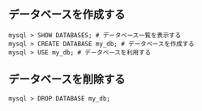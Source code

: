 ## データベースを作成する
```
mysql > SHOW DATABASES; # データベース一覧を表示する
mysql > CREATE DATABASE my_db; # データベースを作成する
mysql > USE my_db; # データベースを利用する
```

## データベースを削除する
```
mysql > DROP DATABASE my_db;
```